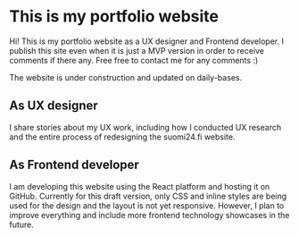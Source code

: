 # This is my portfolio website

Hi! This is my portfolio website as a UX designer and Frontend developer. I publish this site even when it is just a MVP version in order to receive comments if there any. Free free to contact me for any comments :)

The website is under construction and updated on daily-bases.

## As UX designer

I share stories about my UX work, including how I conducted UX research and the entire process of redesigning the suomi24.fi website.

## As Frontend developer

I am developing this website using the React platform and hosting it on GitHub. Currently for this draft version, only CSS and inline styles are being used for the design and the layout is not yet responsive. However, I plan to improve everything and include more frontend technology showcases in the future.